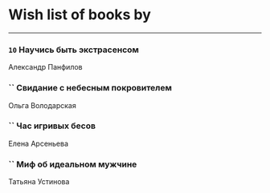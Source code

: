# Wish list of books by [](https://ok.ru/profile/536771522733)
---

### `10` Научись быть экстрасенсом
Александр Панфилов

### `` Свидание с небесным покровителем
Ольга Володарская

### `` Час игривых бесов
Елена Арсеньева

### `` Миф об идеальном мужчине
Татьяна Устинова

